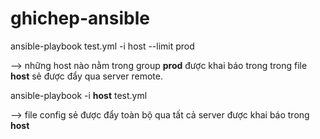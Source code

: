 # ghichep-ansible

ansible-playbook test.yml -i host --limit prod

--> những host nào nằm trong group **prod** được khai báo trong trong file **host** sẻ được đẩy qua server remote.

ansible-playbook -i **host** test.yml

--> file config sẻ được đẩy toàn bộ qua tất cả server được khai báo trong **host**
